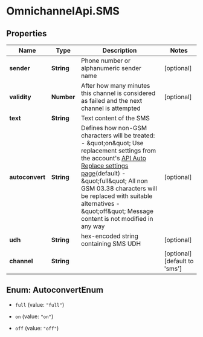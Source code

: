 # OmnichannelApi.SMS

## Properties
Name | Type | Description | Notes
------------ | ------------- | ------------- | -------------
**sender** | **String** | Phone number or alphanumeric sender name | [optional] 
**validity** | **Number** | After how many minutes this channel is considered as failed and the next channel is attempted | [optional] 
**text** | **String** | Text content of the SMS | 
**autoconvert** | **String** | Defines how non-GSM characters will be treated: - \&quot;on\&quot; Use replacement settings from the account&#39;s [API Auto Replace settings page](https://dashboard.messente.com/api-settings/auto-replace)(default) - \&quot;full\&quot; All non GSM 03.38 characters will be replaced with suitable alternatives - \&quot;off\&quot; Message content is not modified in any way  | [optional] 
**udh** | **String** | hex-encoded string containing SMS UDH | [optional] 
**channel** | **String** |  | [optional] [default to &#39;sms&#39;]


<a name="AutoconvertEnum"></a>
## Enum: AutoconvertEnum


* `full` (value: `"full"`)

* `on` (value: `"on"`)

* `off` (value: `"off"`)




